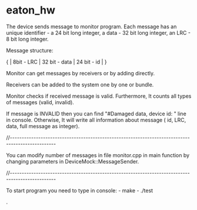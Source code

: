 # eaton_hw

The device sends message to monitor program.
Each message has an unique identifier - a 24 bit long integer, a data - 32 bit long integer, an LRC - 8 bit long integer.

Message structure:

{ | 8bit - LRC |         32 bit - data         |   24 bit - id   | }

Monitor can get messages by receivers or by adding directly.

Receivers can be added to the system one by one or bundle.

Monitor checks if received message is valid. Furthermore, It counts all types of messages (valid, invalid).

If message is INVALID then you can find "#Damaged data, device id: " line in console. Otherwise, It will write all information about message ( id, LRC, data, full message as integer).

//-------------------------------------------------------------------------------------------------

You can modify number of messages in file monitor.cpp in main function by changing parameters in DeviceMock::MessageSender.

//-------------------------------------------------------------------------------------------------

To start program you need to type in console:
    - make
    - ./test
    
.
